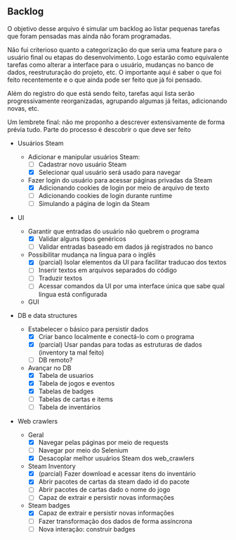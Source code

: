 ## Backlog

O objetivo desse arquivo é simular um backlog ao listar pequenas tarefas que foram pensadas mas ainda não foram programadas.

Não fui criterioso quanto a categorização do que seria uma feature para o usuário final ou etapas do desenvolvimento.
Logo estarão como equivalente tarefas como alterar a interface para o usuário, mudanças no banco de dados, reestruturação do projeto, etc.
O importante aqui é saber o que foi feito recentemente e o que ainda pode ser feito que já foi pensado.

Além do registro do que está sendo feito, tarefas aqui lista serão progressivamente reorganizadas, agrupando algumas já feitas, adicionando novas, etc.

Um lembrete final: não me proponho a descrever extensivamente de forma prévia tudo. Parte do processo é descobrir o que deve ser feito

- Usuários Steam
  - Adicionar e manipular usuários Steam:
    - [ ] Cadastrar novo usuário Steam
    - [x] Selecionar qual usuário será usado para navegar 
  - Fazer login do usuário para acessar páginas privadas da Steam
    - [x] Adicionando cookies de login por meio de arquivo de texto
    - [ ] Adicionando cookies de login durante runtime
    - [ ] Simulando a página de login da Steam

- UI
  - Garantir que entradas do usuário não quebrem o programa
    - [x] Validar alguns tipos genéricos
    - [ ] Validar entradas baseado em dados já registrados no banco
  - Possibilitar mudança na lingua para o inglês
    - [x] (parcial) Isolar elementos da UI para facilitar traducao dos textos
    - [ ] Inserir textos em arquivos separados do código
    - [ ] Traduzir textos
    - [ ] Acessar comandos da UI por uma interface única que sabe qual lingua está configurada
  - GUI

- DB e data structures
  - Estabelecer o básico para persistir dados
    - [x] Criar banco localmente e conectá-lo com o programa
    - [x] (parcial) Usar pandas para todas as estruturas de dados (inventory ta mal feito)
    - [ ] DB remoto?
  - Avançar no DB
    - [x] Tabela de usuarios
    - [x] Tabela de jogos e eventos
    - [x] Tabelas de badges
    - [ ] Tabelas de cartas e items
    - [ ] Tabela de inventários

- Web crawlers
  - Geral
    - [x] Navegar pelas páginas por meio de requests
    - [ ] Navegar por meio do Selenium
    - [x] Desacoplar melhor usuários Steam dos web_crawlers
  - Steam Inventory
    - [x] (parcial) Fazer download e acessar itens do inventário
    - [x] Abrir pacotes de cartas da steam dado id do pacote
    - [ ] Abrir pacotes de cartas dado o nome do jogo
    - [ ] Capaz de extrair e persistir novas informações
  - Steam badges
    - [x] Capaz de extrair e persistir novas informações
    - [ ] Fazer transformação dos dados de forma assíncrona
    - [ ] Nova interação: construir badges
